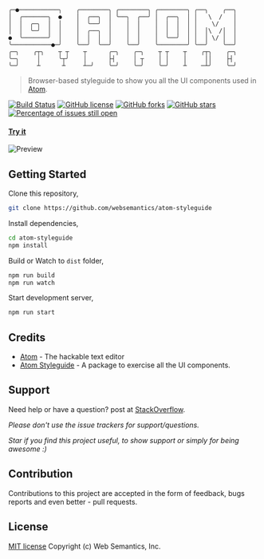 ```
╭─●───────────╮    ╭────────╮ ╭────────╮ ╭────────╮ ╭──╮    ╭──╮
│  ╭───────╮  ●    │  ╭──╮  │ ╰──╮  ╭──╯ │  ╭──╮  │ │   \  /   │
│  │  ╭─╮  │  │    │  ╰──╯  │    │  │    │  │  │  │ │    \/    │
│  │  ╰─╯  │  │    │  ╭──╮  │    │  │    │  │  │  │ │  │\  /│  │
●  ╰───────╯  │    │  │  │  │    │  │    │  ╰──╯  │ │  │ \/ │  │
╰───────────●─╯    ╰──╯  ╰──╯    ╰──╯    ╰────────╯ ╰──╯    ╰──╯
╭─╮    ╭┬╮    ┬ ┬    ┬      ╭─╮    ╭─╮    ┬ ┬    ┬    ╭┬╮    ╭─╮
╰─╮     │     ╰┬╯    │      ├┤     │ ┬    │ │    │     ││    ├┤ 
╰─╯     ┴      ┴     ┴─╯    ╰─╯    ╰─╯    ╰─╯    ┴    ─┴╯    ╰─╯
```
> Browser-based styleguide to show you all the UI components used in [Atom](https://atom.io/).

[![Build Status](https://travis-ci.org/websemantics/atom-styleguide?branch=master)](https://travis-ci.org/websemantics/atom-styleguide) [![GitHub license](https://img.shields.io/badge/license-MIT-blue.svg)](https://raw.githubusercontent.com/websemantics/atom-styleguide/master/LICENSE.md) [![GitHub forks](https://img.shields.io/github/forks/websemantics/atom-styleguide)](https://github.com/websemantics/atom-styleguide/network) [![GitHub stars](https://img.shields.io/github/stars/websemantics/atom-styleguide)](https://github.com/websemantics/atom-styleguide/stargazers)
[![Percentage of issues still open](http://isitmaintained.com/badge/open/websemantics/atom-styleguide)](http://isitmaintained.com/project/websemantics/atom-styleguide "Percentage of issues still open")

#### [Try it](http://websemantics.github.io/atom-styleguide/)

![Preview](https://cloud.githubusercontent.com/assets/378023/15767543/ccecf9bc-2983-11e6-9c5e-d228d39f52b0.png)

## Getting Started

Clone this repository,
``` bash
git clone https://github.com/websemantics/atom-styleguide
```

Install dependencies,
``` bash
cd atom-styleguide
npm install
```

Build or Watch to `dist` folder,
``` bash
npm run build 
npm run watch 
```

Start development server,
``` bash
npm run start 
```

## Credits

- [Atom](https://github.com/atom/atom) - The hackable text editor
- [Atom Styleguide](https://github.com/atom/styleguide) - A package to exercise all the UI components.

## Support

Need help or have a question? post at [StackOverflow](https://stackoverflow.com/questions/tagged/atom-styleguide+websemantics).

*Please don't use the issue trackers for support/questions.*

*Star if you find this project useful, to show support or simply for being awesome :)*

## Contribution

Contributions to this project are accepted in the form of feedback, bugs reports and even better - pull requests.

## License

[MIT license](http://opensource.org/licenses/mit-license.php) Copyright (c) Web Semantics, Inc.